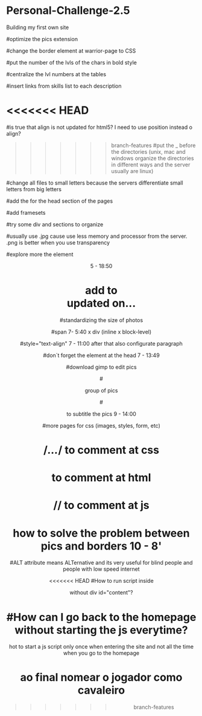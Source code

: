 # Personal-Challenge-2.5
Building my first own site

#optimize the pics extension

#change the border element at warrior-page to CSS

#put the number of the lvls of the chars in bold style

#centralize the lvl numbers at the tables

#insert links from skills list to each description

<<<<<<< HEAD
=======
#is true that align is not updated for html5? I need to use position instead o align?

>>>>>>> branch-features
#put the _ before the directories (unix, mac and windows organize the directories in different ways and the server usually are linux)

#change all files to small letters because the servers differentiate small letters from big letters

#add the <meta charset="UTF-8"/> for the head section of the pages

#add framesets

#try some div and sections to organize

#usually use .jpg cause use less memory and processor from the server. .png is better when you use transparency

#explore more the element <header> 5 - 18:50

# add to <footer> updated on...

#standardizing the size of photos

#span 7- 5:40 x div (inline x block-level)

#style="text-align" 7 - 11:00 after that also configurate paragraph

#don´t forget the element <style></style> at the head 7 - 13:49

#download gimp to edit pics

#<figure></figure> group of pics

#<figcaption></figcaption> to subtitle the pics 9 - 14:00

#more pages for css (images, styles, form, etc)

# /*...*/ to comment at css

# <!--...--> to comment at html

# // to comment at js

# how to solve the problem between pics and borders 10 - 8'

#ALT attribute means ALTernative and its very useful for blind people and people with low speed internet

<<<<<<< HEAD
#How to run script inside <div> without div id="content"?

#How can I go back to the homepage without starting the js everytime?
=======
hot to start a js script only once when entering the site and not all the time when you go to the homepage

# ao final nomear o jogador como cavaleiro
>>>>>>> branch-features

